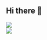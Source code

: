 ## Hi there 👋
<!--关注量等信息统计-->
<div align="left"> <img src="https://github-readme-stats.vercel.app/api?username=BreakingY&show_icons=true&theme=tokyonight" /> </div>
<!--使用语言统计-->
<div align="left"> <img src="https://github-readme-stats.vercel.app/api/top-langs/?username=BreakingY" /> </div>

<!--
**BreakingY/BreakingY** is a ✨ _special_ ✨ repository because its `README.md` (this file) appears on your GitHub profile.

Here are some ideas to get you started:

- 🔭 I’m currently working on ...
- 🌱 I’m currently learning ...
- 👯 I’m looking to collaborate on ...
- 🤔 I’m looking for help with ...
- 💬 Ask me about ...
- 📫 How to reach me: ...
- 😄 Pronouns: ...
- ⚡ Fun fact: ...
-->
